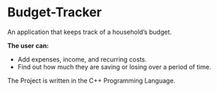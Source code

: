 # Budget-Tracker
An application that keeps track of a household’s budget. 

**The user can:**
  - Add expenses, income, and recurring costs.
  - Find out how much they are saving or losing over a period of time.  

The Project is written in the C++ Programming Language.
